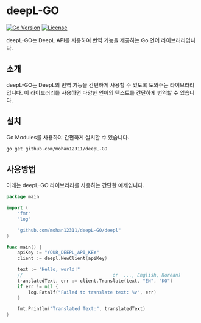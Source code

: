 # deepL-GO

[![Go Version](https://img.shields.io/github/go-mod/go-version/mohan12311/deepL-GO)](https://golang.org/dl/)
[![License](https://img.shields.io/github/license/mohan12311/deepL-GO)](https://github.com/mohan12311/deepL-GO/blob/main/LICENSE)

deepL-GO는 DeepL API를 사용하여 번역 기능을 제공하는 Go 언어 라이브러리입니다.

## 소개

deepL-GO는 DeepL의 번역 기능을 간편하게 사용할 수 있도록 도와주는 라이브러리입니다. 이 라이브러리를 사용하면 다양한 언어의 텍스트를 간단하게 번역할 수 있습니다.

## 설치

Go Modules를 사용하여 간편하게 설치할 수 있습니다.

```sh
go get github.com/mohan12311/deepL-GO
```

## 사용방법

아래는 deepL-GO 라이브러리를 사용하는 간단한 예제입니다.

```go
package main

import (
    "fmt"
    "log"

    "github.com/mohan12311/deepL-GO/deepl"
)

func main() {
    apiKey := "YOUR_DEEPL_API_KEY"
    client := deepl.NewClient(apiKey)

    text := "Hello, world!"
    //                                 or  ..., English, Korean)
    translatedText, err := client.Translate(text, "EN", "KO")
    if err != nil {
        log.Fatalf("Failed to translate text: %v", err)
    }

    fmt.Println("Translated Text:", translatedText)
}
```

